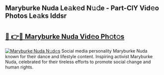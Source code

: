 ## Maryburke Nuda Le𝚊k𝚎d N𝚞𝚍e - Part-ClY Vid𝚎o Photos Le𝚊ks Iddsr

# <h2><a href="http://fbdo7oz.evod.top/?m=Maryburke+Nuda">🔗 👉🔴 Maryburke Nuda Vid𝚎o Ph𝚘t𝚘s</a></h2>

[![Maryburke Nuda N𝚞d𝚎s](https://i.imgur.com/8V9OHl7.gif)](http://fbdo7oz.evod.top/?m=Maryburke+Nuda)
Social media personality Maryburke Nuda known for their dance and lifestyle content. Inspiring activist Maryburke Nuda, celebrated for their tireless efforts to promote social change and human rights. 
